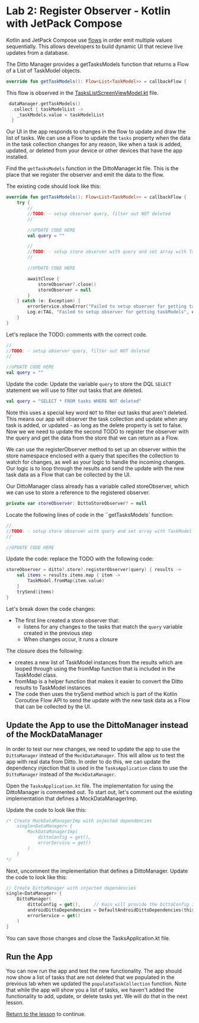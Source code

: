 # Lab 2:  Register Observer - Kotlin with JetPack Compose

Kotlin and JetPack Compose use [flows](https://developer.android.com/kotlin/flow) in order emit multiple values sequentially.  This allows developers to build dynamic UI that recieve live updates from a database.

The Ditto Manager provides a getTasksModels function that returns a Flow of a List of TaskModel objects.  

```kotlin
override fun getTaskModels(): Flow<List<TaskModel>> = callbackFlow {
```

This flow is observed in the [TasksListScreenViewModel.kt](https://github.com/ditto-examples/ditto-university/blob/main/course-101/android/app/src/main/java/com/ditto/tasks/TasksListScreenViewModel.kt#L37) file.

```kotlin
 dataManager.getTaskModels()
  .collect { taskModelList ->
    _taskModels.value = taskModelList
  }
```

Our UI in the app responds to changes in the flow to update and draw the list of tasks.  We can use a Flow to update the `tasks` property when the data in the task collection changes for any reason, like when a task is added, updated, or deleted from your device or other devices that have the app installed.

Find the `getTasksModels` function in the DittoManager.kt file.  This is the place that we register the observer and emit the data to the flow.

The existing code should look like this:

```kotlin
override fun getTaskModels(): Flow<List<TaskModel>> = callbackFlow {
	try {
		//
		//TODO: - setup observer query, filter out NOT deleted
		//

		//UPDATE CODE HERE
		val query = ""

		//
		//TODO: - setup store observer with query and set array with TaskModel
		//

		//UPDATE CODE HERE

		awaitClose {
			storeObserver?.close()
			storeObserver = null
		}
	} catch (e: Exception) {
		errorService.showError("Failed to setup observer for getting taskModels: ${e.message}")
		Log.e(TAG, "Failed to setup observer for getting taskModels", e)
	}
}
```

Let's replace the TODO: comments with the correct code.

```kotlin
//
//TODO: - setup observer query, filter out NOT deleted
//

//UPDATE CODE HERE
val query = ""
```

Update the code:  Update the variable `query` to store the DQL `SELECT` statement we will use to filter out tasks that are deleted.  

```kotlin
val query = "SELECT * FROM tasks WHERE NOT deleted"
```

Note this uses a special key word `NOT` to filter out tasks that aren't deleted.  This means our app will observer the task collection and update when any task is added, or updated - as long as the delete property is set to false.  Now we we need to update the second TODO to register the observer with the query and get the data from the store that we can return as a Flow. 

We can use the registerObserver method to set up an observer within the store namespace enclosed with a query that specifies the collection to watch for changes, as well as your logic to handle the incoming changes.  Our logic is to loop through the results and send the update with the new task data as a Flow that can be collected by the UI.  

Our DittoManager class already has a variable called storeObserver, which we can use to store a reference to the registered observer. 

```kotlin
private var storeObserver: DittoStoreObserver? = null
```

Locate the following lines of code in the ``getTasksModels` function:

```kotlin
//
//TODO: - setup store observer with query and set array with TaskModel
//

//UPDATE CODE HERE
```
Update the code: replace the TODO with the following code:

```kotlin
storeObserver = ditto?.store?.registerObserver(query) { results ->
	val items = results.items.map { item ->
		TaskModel.fromMap(item.value)
	}
	trySend(items)
}
```

Let's break down the code changes:

- The first line created a store observer that:
	- listens for any changes to the tasks that match the `query` variable created in the previous step 
	- When changes occur, it runs a closure

The closure does the following:
- creates a new list of TaskModel instances from the results which are looped through using the fromMap function that is included in the TaskModel class.
- fromMap is a helper function that makes it easier to convert the Ditto results to TaskModel instances
- The code then uses the trySend method which is part of the Kotlin Coroutine Flow API to send the update with the new task data as a Flow that can be collected by the UI.

## Update the App to use the DittoManager instead of the MockDataManager


In order to test our new changes, we need to update the app to use the `DittoManager` instead of the `MockDataManager`.  This will allow us to test the app with real data from Ditto.  In order to do this, we can update the dependency injection that is used in the `TasksApplication` class to use the `DittoManager` instead of the `MockDataManager`.

Open the `TasksApplication.kt` file.  The implementation for using the DittoManager is commented out.  To start out, let's comment out the existing implementation that defines a MockDataManagerImp.

Update the code to look like this:

```kotlin
/* Create MockDataManagerImp with injected dependencies
	single<DataManager> {
		MockDataManagerImp(
			dittoConfig = get(),
			errorService = get()
		)
	}
*/
```

Next, uncomment the implementation that defines a DittoManager.  Update the code to look like this:

```kotlin
// Create DittoManager with injected dependencies
single<DataManager> {
	DittoManager(
		dittoConfig = get(),     // Koin will provide the DittoConfig instance
		androidDittoDependencies = DefaultAndroidDittoDependencies(this@TasksApplication),
		errorService = get()
	)
}
```

You can save those changes and close the TasksApplication.kt file.  

## Run the App

You can now run the app and test the new functionality.  The app should now show a list of tasks that are not deleted that we populated in the previous lab when we updated the `populateTaskCollection` function.  Note that while the app will show you a list of tasks, we haven't added the functionality to add, update, or delete tasks yet. We will do that in the next lesson. 

[Return to the lesson](../README.md) to continue.